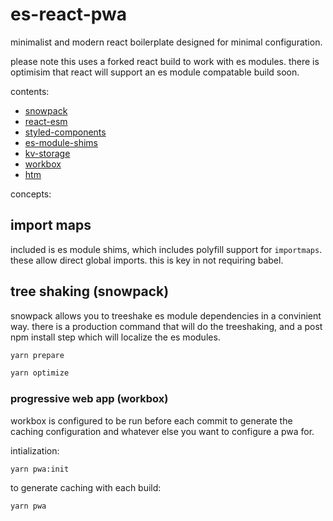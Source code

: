 # es-react-pwa

minimalist and modern react boilerplate designed for minimal configuration.

please note this uses a forked react build to work with es modules. there is optimisim that react will support an es module compatable build soon.

contents:

* [snowpack](https://snowpack.dev)
* [react-esm](https://www.npmjs.com/org/reactesm)
* [styled-components](https://styledcomponents.com)
* [es-module-shims](https://github.com/guybedford/es-module-shims)
* [kv-storage](https://github.com/WICG/kv-storage)
* [workbox](https://developers.google.com/web/tools/workbox)
* [htm](https://github.com/developit/htm)

concepts:

## import maps

included is es module shims, which includes polyfill support for `importmaps`. these allow direct global imports. this is key in not requiring babel.

## tree shaking (snowpack)

snowpack allows you to treeshake es module dependencies in a convinient way. there is a production command that will do the treeshaking, and a post npm install step which will localize the es modules.

```sh
yarn prepare
```

```sh
yarn optimize
```

### progressive web app (workbox)

workbox is configured to be run before each commit to generate the caching configuration and whatever else you want to configure a pwa for.

intialization:

```sh
yarn pwa:init
```

to generate caching with each build:

```sh
yarn pwa
```

